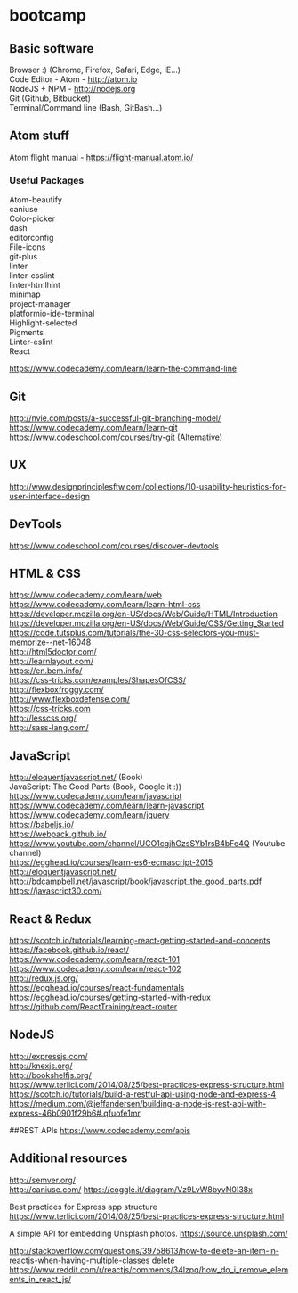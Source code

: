# bootcamp
## Basic software
Browser :) (Chrome, Firefox, Safari, Edge, IE...)  
Code Editor - Atom - http://atom.io  
NodeJS + NPM - http://nodejs.org  
Git (Github, Bitbucket)  
Terminal/Command line (Bash, GitBash...)  

## Atom stuff
Atom flight manual - https://flight-manual.atom.io/
### Useful Packages
Atom-beautify  
caniuse  
Color-picker  
dash  
editorconfig  
File-icons  
git-plus  
linter  
linter-csslint  
linter-htmlhint  
minimap  
project-manager  
platformio-ide-terminal  
Highlight-selected  
Pigments  
Linter-eslint  
React  

https://www.codecademy.com/learn/learn-the-command-line

## Git
http://nvie.com/posts/a-successful-git-branching-model/  
https://www.codecademy.com/learn/learn-git  
https://www.codeschool.com/courses/try-git (Alternative)  

## UX
http://www.designprinciplesftw.com/collections/10-usability-heuristics-for-user-interface-design

## DevTools
https://www.codeschool.com/courses/discover-devtools

## HTML & CSS
https://www.codecademy.com/learn/web  
https://www.codecademy.com/learn/learn-html-css  
https://developer.mozilla.org/en-US/docs/Web/Guide/HTML/Introduction  
https://developer.mozilla.org/en-US/docs/Web/Guide/CSS/Getting_Started  
https://code.tutsplus.com/tutorials/the-30-css-selectors-you-must-memorize--net-16048  
http://html5doctor.com/  
http://learnlayout.com/  
https://en.bem.info/  
https://css-tricks.com/examples/ShapesOfCSS/  
http://flexboxfroggy.com/  
http://www.flexboxdefense.com/  
https://css-tricks.com  
http://lesscss.org/  
http://sass-lang.com/  

## JavaScript
http://eloquentjavascript.net/ (Book)  
JavaScript: The Good Parts (Book, Google it :))  
https://www.codecademy.com/learn/javascript  
https://www.codecademy.com/learn/learn-javascript  
https://www.codecademy.com/learn/jquery  
https://babeljs.io/  
https://webpack.github.io/  
https://www.youtube.com/channel/UCO1cgjhGzsSYb1rsB4bFe4Q (Youtube channel)  
https://egghead.io/courses/learn-es6-ecmascript-2015  
http://eloquentjavascript.net/
http://bdcampbell.net/javascript/book/javascript_the_good_parts.pdf
https://javascript30.com/

## React & Redux
https://scotch.io/tutorials/learning-react-getting-started-and-concepts  
https://facebook.github.io/react/  
https://www.codecademy.com/learn/react-101  
https://www.codecademy.com/learn/react-102  
http://redux.js.org/  
https://egghead.io/courses/react-fundamentals  
https://egghead.io/courses/getting-started-with-redux  
https://github.com/ReactTraining/react-router  

## NodeJS
http://expressjs.com/  
http://knexjs.org/  
http://bookshelfjs.org/  
https://www.terlici.com/2014/08/25/best-practices-express-structure.html  
https://scotch.io/tutorials/build-a-restful-api-using-node-and-express-4  
https://medium.com/@jeffandersen/building-a-node-js-rest-api-with-express-46b0901f29b6#.qfuofe1mr  

##REST APIs
https://www.codecademy.com/apis  


## Additional resources
http://semver.org/  
http://caniuse.com/
https://coggle.it/diagram/Vz9LvW8byvN0I38x


Best practices for Express app structure
https://www.terlici.com/2014/08/25/best-practices-express-structure.html


A simple API for embedding Unsplash photos.
https://source.unsplash.com/




http://stackoverflow.com/questions/39758613/how-to-delete-an-item-in-reactjs-when-having-multiple-classes delete
https://www.reddit.com/r/reactjs/comments/34lzpq/how_do_i_remove_elements_in_react_js/
